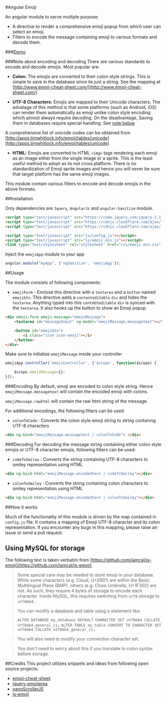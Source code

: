 #Angular Emoji

An angular module to serve multiple purpose:

* A directive to render a comprehensive emoji popup from which user can select an emoji.
* Filters to encode the message containing emoji to various formats and decode them.

###[Demo](http://coraza.github.io/angular-emoji-popup/)

###Note about encoding and decoding
There are various standards to encode and decode emojis. Most popular are:

* **Colon:** The emojis are converted to their colon style strings. This is simple to save in the database since its just a string.
See the mapping at [http://www.emoji-cheat-sheet.com/](http://www.emoji-cheat-sheet.com/)

* **UTF-8 Characters:** Emojis are mapped to their Unicode characters.  The advatage of this method is that some platforms (such as Android, iOS) can render them automatically as emoji unlike colon style encoding which almost always require decoding. On the disadvantage, Saving them in databases require special handling. See [note below](#db)

A comprehensive list of unicode codes can be obtained from [http://apps.timwhitlock.info/emoji/tables/unicode](http://apps.timwhitlock.info/emoji/tables/unicode)

* **HTML:** Emojis are converted to HTML `<img>` tags rendering each emoji as an image either from the single image or a sprite. 
This is the least useful method to adopt as its not cross platform. There is no standardization of Emoji sprite images and hence you will never be sure that target platform has the same emoji images.

This module contain various filters to encode and decode emojis in the above formats.

##Installation

Only dependencies are `Jquery`, `AngularJs` and `angular-Sanitize` module.

```html
<script type="text/javascript" src="https://code.jquery.com/jquery-2.1.3.min.js"></script>
<script type="text/javascript" src="https://cdnjs.cloudflare.com/ajax/libs/angular.js/1.3.7/angular.min.js"></script>
<script type="text/javascript" src="https://cdnjs.cloudflare.com/ajax/libs/angular.js/1.3.7/angular-sanitize.min.js"></script>

<script type="text/javascript" src="js/config.js"></script>
<script type="text/javascript" src="js/emoji.min.js"></script>
<link type="text/stylesheet" rel="stylesheet" href="css/emoji.min.css" />
```

Inject the `emojiApp` module to your app

```js
angular.module("myApp", ['ngSanitize', 'emojiApp']);
```

##Usage

The module consists of following components:

* `emojiForm` - Enclose this directive with a `textarea` and a `button` named `emojibtn`.
This directive adds a `contenteditable` `div` and hides the `textarea`. Anything typed into this `contebteditable` `div` is synced with the `textarea`. It also hooks up the button to show an Emoji popup. 

```html
<div emoji-form emoji-message="emojiMessage">
    <textarea id="messageInput" ng-model="emojiMessage.messagetext"></textarea>

    <button id="emojibtn">
        <i class="icon icon-emoji"></i>
    </button>
</div>
```

Make sure to initialize `emojiMessage` inside your controller

```js
emojiApp.controller('emojiController', ['$scope', function($scope) {

	$scope.emojiMessage={};
}]);
```
###Encoding
By default, emoji are encoded to colon style string. Hence `emojiMessage.messagetext` will contain the encoded emoji with colons.

`emojiMessage.rawhtml` will contain the raw html string of the message.

For additional encodings, the following filters can be used

* `colonToCode` : Converts the colon style emoji string to string contaning UTF-8 characters

```html
<div ng-bind="emojiMessage.messagetext | colonToCode"> </div>
```

###Decoding
For decoding the message string containing either colon style emojis or UTF-8 character emojis, following filters can be used:

* `codeToSmiley` : Converts the string containing UTF-8 characters to smiley representation using HTML

```html
<div ng-bind-html="emojiMessage.encodedtext | codeToSmiley"></div>
```

* `colonToSmiley` : Converts the string containing colon characters to smiley representation using HTML

```html
<div ng-bind-html="emojiMessage.encodedtext | colonToSmiley"></div>
```

##How it works

Much of the functionality of this module is driven by the map contained in `config.js` file. It contains a mapping of Emoji UTF-8 character and its colon representation. If you encounter any bugs in this mapping, please raise an issue or send a pull request.

<a name="db"></a>
## Using MySQL for storage

The following text is taken verbatim from [https://github.com/iamcal/js-emoji](https://github.com/iamcal/js-emoji)

> Some special care may be needed to store emoji in your database. While some characters (e.g. Cloud, U+2601) are
> within the Basic Multilingual Plane (BMP), others (e.g. Close Umbrella, U+1F302) are not. As such, 
> they require 4 bytes of storage to encode each character. Inside MySQL, this requires switching from `utf8` 
> storage to `utf8mb4`.

> You can modify a database and table using a statement like:

>  `ALTER DATABASE my_database DEFAULT CHARACTER SET utf8mb4 COLLATE utf8mb4_general_ci;`
>  `ALTER TABLE my_table CONVERT TO CHARACTER SET utf8mb4 COLLATE utf8mb4_general_ci;`

> You will also need to modify your connection character set.

> You don't need to worry about this if you translate to colon syntax before storage.

##Credits
This project utilizes snippets and ideas from following open source projects:

* [emoji-cheat-sheet](https://github.com/arvida/emoji-cheat-sheet.com)
* [jquery-emojiarea](https://github.com/diy/jquery-emojiarea)
* [nanoScrollerJS](https://github.com/jamesflorentino/nanoScrollerJS)
* [js-emoji](https://github.com/iamcal/js-emoji)
